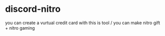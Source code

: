 # discord-nitro
you can create a vurtual credit card with this is tool / you can make nitro gift + nitro gaming 
